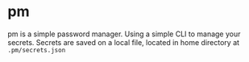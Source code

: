 # pm
pm is a simple password manager. Using a simple CLI to manage your secrets. Secrets are saved on a local file, located in home directory at `.pm/secrets.json`